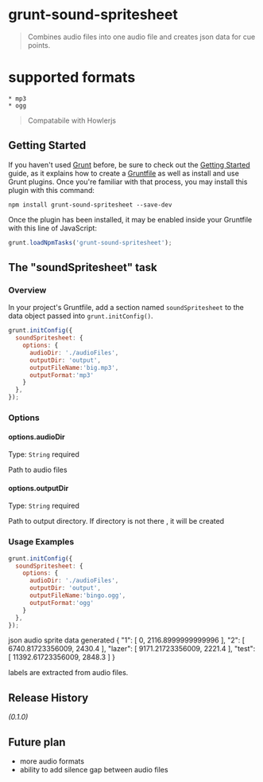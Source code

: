 # grunt-sound-spritesheet

> Combines audio files into one audio file and creates json data for cue points.

# supported formats
    * mp3
    * ogg


> Compatabile with Howlerjs

## Getting Started


If you haven't used [Grunt](http://gruntjs.com/) before, be sure to check out the [Getting Started](http://gruntjs.com/getting-started) guide, as it explains how to create a [Gruntfile](http://gruntjs.com/sample-gruntfile) as well as install and use Grunt plugins. Once you're familiar with that process, you may install this plugin with this command:

```shell
npm install grunt-sound-spritesheet --save-dev
```

Once the plugin has been installed, it may be enabled inside your Gruntfile with this line of JavaScript:

```js
grunt.loadNpmTasks('grunt-sound-spritesheet');
```

## The "soundSpritesheet" task

### Overview
In your project's Gruntfile, add a section named `soundSpritesheet` to the data object passed into `grunt.initConfig()`.

```js
grunt.initConfig({
  soundSpritesheet: {
    options: {
      audioDir: './audioFiles',
      outputDir: 'output',
      outputFileName:'big.mp3',
      outputFormat:'mp3'
    }
  },
});
```

### Options

#### options.audioDir
Type: `String`
required

Path to audio files

#### options.outputDir
Type: `String`
required

Path to output directory. If directory is not there , it will be created

### Usage Examples

```js
grunt.initConfig({
  soundSpritesheet: {
    options: {
      audioDir: './audioFiles',
      outputDir: 'output',
      outputFileName:'bingo.ogg',
      outputFormat:'ogg'
    }
  },
});

``` 
json audio sprite data generated
{
    "1": [
        0,
        2116.8999999999996
    ],
    "2": [
        6740.81723356009,
        2430.4
    ],
    "lazer": [
        9171.21723356009,
        2221.4
    ],
    "test": [
        11392.61723356009,
        2848.3
    ]
}

labels are extracted from audio files.


## Release History
_(0.1.0)_

## Future plan
* more audio formats
* ability to add silence gap between audio files

